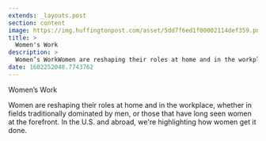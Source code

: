 ```yaml
--- 
extends: _layouts.post 
section: content 
image: https://img.huffingtonpost.com/asset/5dd7f6ed1f00002114def359.png 
title: > 
  Women's Work 
description: > 
  Women’s WorkWomen are reshaping their roles at home and in the workplace, whether in fields traditionally dominated by men, or those that have long seen women at the forefront.In the U.S. and abroad, we're highlighting how women get it done. 
date: 1602252048.7743762 
--- 
```

Women’s Work

Women are reshaping their roles at home and in the workplace, whether in fields traditionally dominated by men, or those that have long seen women at the forefront. In the U.S. and abroad, we're highlighting how women get it done.